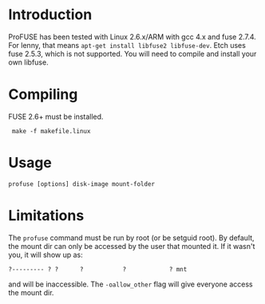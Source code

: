 # Introduction #

ProFUSE has been tested with Linux 2.6.x/ARM with gcc 4.x and fuse 2.7.4.  For lenny, that means `apt-get install libfuse2 libfuse-dev`.  Etch uses fuse 2.5.3, which is not supported.  You will need to compile and install your own libfuse.


# Compiling #

FUSE 2.6+ must be installed.

```
 make -f makefile.linux
```

# Usage #

```
profuse [options] disk-image mount-folder
```

# Limitations #

The `profuse` command must be run by root (or be setguid root).  By default, the mount dir can only be accessed by the user that mounted it.  If it wasn't you, it will show up as:

```
?--------- ? ?      ?           ?            ? mnt
```

and will be inaccessible.   The `-oallow_other` flag will give everyone access the mount dir.